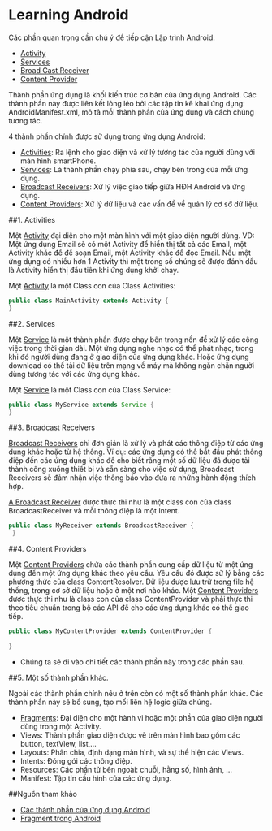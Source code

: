 # Learning Android
Các phần quan trọng cần chú ý để tiếp cận Lập trình Android:
+ [Activity](https://github.com/trantrungnt/LearningActivity)
+ [Services](https://github.com/trantrungnt/LearningServices)
+ [Broad Cast Receiver](https://github.com/trantrungnt/LearningBroadCastReceivers)
+ [Content Provider](https://github.com/trantrungnt/LearningContentProvider)

Thành phần ứng dụng là khối kiến trúc cơ bản của ứng dụng Android. Các thành phần này được liên kết lỏng lẻo bởi các tập tin kê khai ứng dụng: AndroidManifest.xml, mô tả mỗi thành phần của ứng dụng và cách chúng tương tác.

4 thành phần chính được sử dụng trong ứng dụng Android:

 + [Activities](https://github.com/trantrungnt/LearningActivity): Ra lệnh cho giao diện và xử lý tương tác của người dùng với màn hình smartPhone.
 + [Services](https://github.com/trantrungnt/LearningServices): Là thành phần chạy phía sau, chạy bên trong của mỗi ứng dụng.
 + [Broadcast Receivers](https://github.com/trantrungnt/LearningBroadCastReceivers): Xử lý việc giao tiếp giữa HĐH Android và ứng dụng.
 + [Content Providers](https://github.com/trantrungnt/LearningContentProvider): Xử lý dữ liệu và  các vấn đề về quản lý cơ sở dữ liệu.

##1. Activities

Một [Activity](https://github.com/trantrungnt/LearningActivity) đại diện cho một màn hình với một giao diện người dùng. VD: Một ứng dụng Email sẽ có một Activity để hiển thị tất cả các Email, một Activity khác để để soạn Email, một Activity khác để đọc Email. Nếu một ứng dụng có nhiều hơn 1 Activity thì một trong số chúng sẽ được đánh dấu là Activity hiển thị đầu tiên khi ứng dụng khởi chạy.

Một [Activity](https://github.com/trantrungnt/LearningActivity) là một Class con của Class Activities:
```Java
public class MainActivity extends Activity {
}
```
##2. Services

Một [Service](https://github.com/trantrungnt/LearningServices) là một thành phần được chạy bên trong nền để xử lý các công việc trong thời gian dài. Một ứng dụng nghe nhạc có thể phát nhạc, trong khi đó người dùng đang ở giao diện của ứng dụng khác. Hoặc ứng dụng download có thể tải dữ liệu trên mạng về máy mà không ngăn chặn người dùng tương tác với các ứng dụng khác.

Một [Service](https://github.com/trantrungnt/LearningServices) là một Class con của Class Service:

```Java
public class MyService extends Service {
}
```
##3. Broadcast Receivers

[Broadcast Receivers](https://github.com/trantrungnt/LearningBroadCastReceivers) chỉ đơn giản là xử lý và phát các thông điệp từ các ứng dụng khác hoặc từ hệ thống. Ví dụ: các ứng dụng có thể bắt đầu phát thông điệp đến các ứng dụng khác để cho biết rằng một số dữ liệu đã được tải thành công xuống thiết bị và sẵn sàng cho việc sử dụng, Broadcast Receivers sẽ đảm nhận việc thông báo vào đưa ra những hành động thích hợp.

[A Broadcast Receiver](https://github.com/trantrungnt/LearningBroadCastReceivers) được thực thi như là một class con của class BroadcastReceiver và mỗi thông điệp là một Intent.
```Java
public class MyReceiver extends BroadcastReceiver {
 }
```
##4. Content Providers

Một [Content Providers](https://github.com/trantrungnt/LearningContentProvider) chứa các thành phần cung cấp dữ liệu từ một ứng dụng đến một ứng dụng khác theo yêu cầu. Yêu cầu đó được sử lý bằng các phương thức của class ContentResolver. Dữ liệu được lưu trữ trong file hệ thống, trong cơ sở dữ liệu hoặc ở một nơi nào khác.
Một [Content Providers](https://github.com/trantrungnt/LearningContentProvider) được thực thi như là class con của class ContentProvider và phải thực thi theo tiêu chuẩn trong bộ các API để cho các ứng dụng khác có thể giao tiếp.
```Java
public class MyContentProvider extends ContentProvider { 
 
}
```
* Chúng ta sẽ đi vào chi tiết các thành phần này trong các phần sau.

##5. Một số thành phần khác.

Ngoài các thành phần chính nêu ở trên còn có một số thành phần khác. Các thành phần này sẽ bổ sung, tạo mối liên hệ logic giữa chúng.

+ [Fragments](http://bugcodes.com/android/android-tut-11-fragment/): Đại diện cho một hành vi hoặc một phần của giao diện người dùng trong một Activity.
+ Views: Thành phần giao diện được vẽ trên màn hình bao gồm các button, textView, list,…
+ Layouts: Phân chia, định dạng màn hình, và sự thể hiện các Views.
+ Intents: Đóng gói các thông điệp.
+ Resources: Các phần tử bên ngoài: chuỗi, hằng số, hình ảnh, …
+ Manifest: Tập tin cấu hình của các ứng dụng.

##Nguồn tham khảo
+ [Các thành phần của ứng dụng Android](https://laptrinhtuduy.wordpress.com/2014/04/20/cac-thanh-phan-cua-ung-dung-android/)
+ [Fragment trong Android](https://laptrinhtuduy.wordpress.com/2014/04/29/fragment-trong-android/)


 

 
